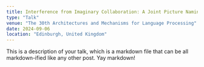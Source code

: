 ```yaml
---
title: Interference from Imaginary Collaboration: A Joint Picture Naming Study
type: "Talk"
venue: "The 30th Architectures and Mechanisms for Language Processing"
date: 2024-09-06
location: "Edinburgh, United Kingdom"
---
```


This is a description of your talk, which is a markdown file that can be all markdown-ified like any other post. Yay markdown!
